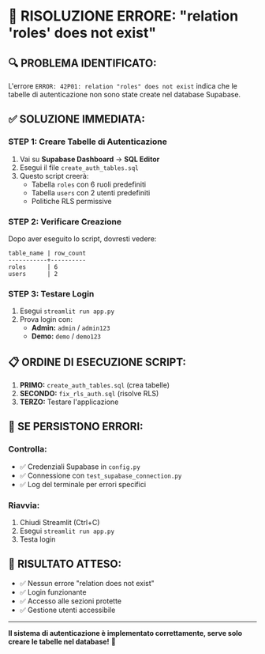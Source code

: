 # 🚨 RISOLUZIONE ERRORE: "relation 'roles' does not exist"

## 🔍 **PROBLEMA IDENTIFICATO:**
L'errore `ERROR: 42P01: relation "roles" does not exist` indica che le tabelle di autenticazione non sono state create nel database Supabase.

## ✅ **SOLUZIONE IMMEDIATA:**

### **STEP 1: Creare Tabelle di Autenticazione**
1. Vai su **Supabase Dashboard** → **SQL Editor**
2. Esegui il file `create_auth_tables.sql`
3. Questo script creerà:
   - Tabella `roles` con 6 ruoli predefiniti
   - Tabella `users` con 2 utenti predefiniti
   - Politiche RLS permissive

### **STEP 2: Verificare Creazione**
Dopo aver eseguito lo script, dovresti vedere:
```
table_name | row_count
-----------+----------
roles      | 6
users      | 2
```

### **STEP 3: Testare Login**
1. Esegui `streamlit run app.py`
2. Prova login con:
   - **Admin:** `admin` / `admin123`
   - **Demo:** `demo` / `demo123`

## 📋 **ORDINE DI ESECUZIONE SCRIPT:**

1. **PRIMO:** `create_auth_tables.sql` (crea tabelle)
2. **SECONDO:** `fix_rls_auth.sql` (risolve RLS)
3. **TERZO:** Testare l'applicazione

## 🔧 **SE PERSISTONO ERRORI:**

### **Controlla:**
- ✅ Credenziali Supabase in `config.py`
- ✅ Connessione con `test_supabase_connection.py`
- ✅ Log del terminale per errori specifici

### **Riavvia:**
1. Chiudi Streamlit (Ctrl+C)
2. Esegui `streamlit run app.py`
3. Testa login

## 🎯 **RISULTATO ATTESO:**
- ✅ Nessun errore "relation does not exist"
- ✅ Login funzionante
- ✅ Accesso alle sezioni protette
- ✅ Gestione utenti accessibile

---

**Il sistema di autenticazione è implementato correttamente, serve solo creare le tabelle nel database!** 🚀
